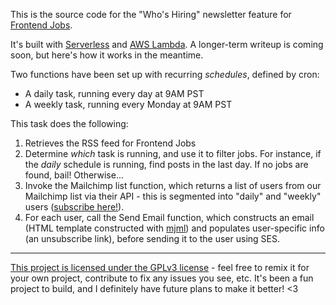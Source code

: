 This is the source code for the "Who's Hiring" newsletter feature for [Frontend Jobs](https://www.frontendjobs.tech).

It's built with [Serverless](https://serverless.com/) and [AWS Lambda](https://aws.amazon.com/lambda/). A longer-term writeup is coming soon, but here's how it works in the meantime.

Two functions have been set up with recurring _schedules_, defined by cron:
- A daily task, running every day at 9AM PST
- A weekly task, running every Monday at 9AM PST

This task does the following:

1) Retrieves the RSS feed for Frontend Jobs
2) Determine _which_ task is running, and use it to filter jobs. For instance, if the _daily_ schedule is running, find posts in the last day. If no jobs are found, bail! Otherwise...
3) Invoke the Mailchimp list function, which returns a list of users from our Mailchimp list via their API - this is segmented into "daily" and "weekly" users ([subscribe here!](https://xyz.us16.list-manage.com/subscribe/post?u=0b8a0e873d096aad47c111571&id=1b07ed5d5b)).
4) For each user, call the Send Email function, which constructs an email (HTML template constructed with [mjml](https://mjml.io)) and populates user-specific info (an unsubscribe link), before sending it to the user using SES.

---

[This project is licensed under the GPLv3 license](https://www.gnu.org/licenses/gpl-3.0.en.html) - feel free to remix it for your own project, contribute to fix any issues you see, etc. It's been a fun project to build, and I definitely have future plans to make it better! <3
